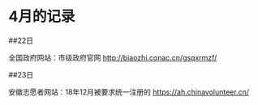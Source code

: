 # 4月的记录

##22日

全国政府网站：市级政府官网 http://biaozhi.conac.cn/gsqxrmzf/

##23日

安徽志愿者网站：18年12月被要求统一注册的 https://ah.chinavolunteer.cn/
